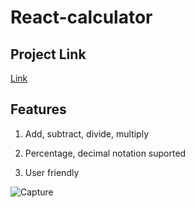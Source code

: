 # React-calculator

## Project Link
[Link](https://react-calculator-chi-amber.vercel.app/)

## Features
1. Add, subtract, divide, multiply 

2. Percentage, decimal notation suported

3. User friendly



![Capture](https://user-images.githubusercontent.com/109015467/199462946-8e46be6e-eeb4-4517-a7d2-4e4b8b08daa3.PNG)
